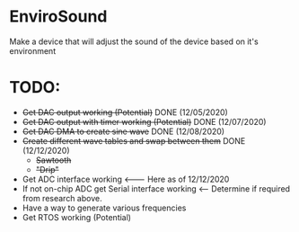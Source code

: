# EnviroSound
Make a device that will adjust the sound of the device based on it's environment

# TODO:
* ~~Get DAC output working (Potential)~~ DONE (12/05/2020)
* ~~Get DAC output with timer working (Potential)~~ DONE (12/07/2020)
* ~~Get DAC DMA to create sine wave~~ DONE (12/08/2020)
* ~~Create different wave tables and swap between them~~ DONE (12/12/2020)
  * ~~Sawtooth~~
  * ~~"Drip"~~
* Get ADC interface working <--- Here as of 12/12/2020
* If not on-chip ADC get Serial interface working <-- Determine if required from research above.
* Have a way to generate various frequencies
* Get RTOS working (Potential)
